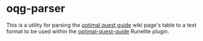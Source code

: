 # oqg-parser

This is a utility for parsing the [optimal quest guide](https://oldschool.runescape.wiki/w/Optimal_quest_guide) wiki page's table to a text format to be used within the [optimal-quest-guide](https://github.com/cesoun/optimal-quest-guide) Runelite plugin.